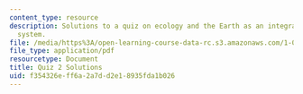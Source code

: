 ```yaml
---
content_type: resource
description: Solutions to a quiz on ecology and the Earth as an integrated dynamic
  system.
file: /media/https%3A/open-learning-course-data-rc.s3.amazonaws.com/1-018j-ecology-i-the-earth-system-fall-2009/f354326eff6a2a7dd2e18935fda1b026_MIT1_018JF09_study_sol_2.pdf
file_type: application/pdf
resourcetype: Document
title: Quiz 2 Solutions
uid: f354326e-ff6a-2a7d-d2e1-8935fda1b026
---
```


